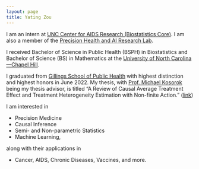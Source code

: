 ```yaml
---
layout: page
title: Yating Zou
---
```


I am an intern at [UNC Center for AIDS Research (Biostatistics Core)](http://unccfar.org/portfolio/biostatistics/). 
I am also a member of the [Precision Health and AI Research Lab](https://tarheels.live/kosoroklab/).

I received Bachelor of Science in Public Health (BSPH) in Biostatistics and Bachelor of Science (BS) in Mathematics at the [University of North Carolina—Chapel Hill](https://www.unc.edu/). 

I graduated from [Gillings School of Public Health](https://sph.unc.edu/) with highest distinction and highest honors in June 2022. My thesis, with [Prof. Michael Kosorok](https://mkosorok.web.unc.edu/) being my thesis advisor, is titled “A Review of Causal Average Treatment Effect and Treatment Heterogeneity Estimation with Non-finite Action.” ([link](https://yatingz205.github.io/assets/HonorsThesis_YatingZou.pdf))

I am interested in
 - Precision Medicine
 - Causal Inference
 - Semi- and Non-parametric Statistics
 - Machine Learning, 

along with their applications in 
 - Cancer, AIDS, Chronic Diseases, Vaccines, and more.
